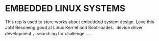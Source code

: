 # EMBEDDED LINUX SYSTEMS 
This rep is used to store works about embedded system design.
Love this Job!
Becoming good at Linux Kernel and Boot-loader、device driver development ，searching for challenge......
